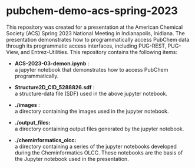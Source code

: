 # pubchem-demo-acs-spring-2023

This repository was created for a presentation at the American Chemical Society (ACS) Spring 2023 National Meeting in Indianapolis, Inidiana. The presentation demonstrates how to programmatically access PubChem data through its programmatic access interfaces, including PUG-REST, PUG-View, and Entrez-Utilities.  This repository contains the following items:

- **ACS-2023-03-demon.ipynb** :   
      a jupyter notebook that demonstrates how to access PubChem programmatically.  

- **Structure2D_CID_5288826.sdf** :  
    a structure-data file (SDF) used in the above jupyter notebook.  
      
- **./images** :  
    a directory containing the images used in the jupyter notebook.  
    
- **./output_files:**  
    a directory containing output files generated by the jupyter notebook.  
    
- **./cheminformatics_olcc:**  
    a directory containing a series of the jupyter notebooks developed during the Cheminformatics OLCC.  These notebooks are the basis of the Jupyter notebook used in the presentation.
